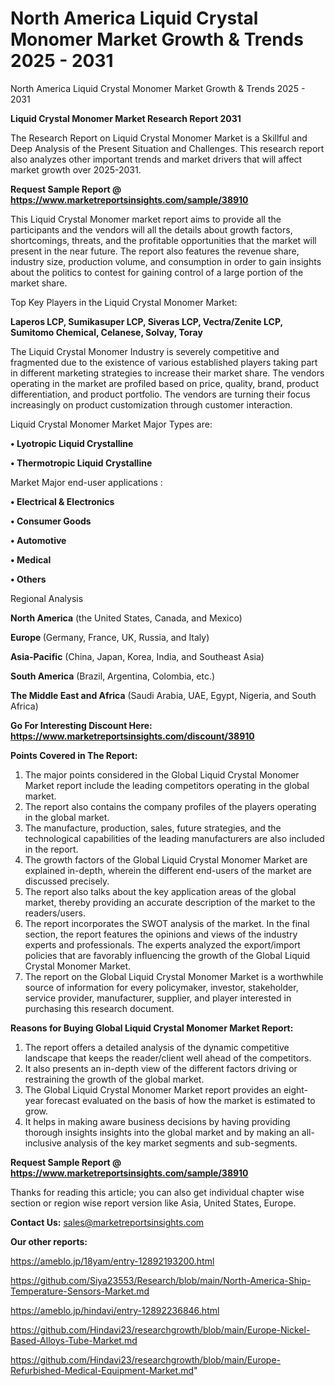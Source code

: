 # North America Liquid Crystal Monomer Market Growth & Trends 2025 - 2031
North America Liquid Crystal Monomer Market Growth & Trends 2025 - 2031

<strong>Liquid Crystal Monomer Market Research Report 2031</strong>

The Research Report on Liquid Crystal Monomer Market is a Skillful and Deep Analysis of the Present Situation and Challenges. This research report also analyzes other important trends and market drivers that will affect market growth over 2025-2031.

<strong>Request Sample Report @ <a href=https://www.marketreportsinsights.com/sample/38910>https://www.marketreportsinsights.com/sample/38910</a></strong>

This Liquid Crystal Monomer market report aims to provide all the participants and the vendors will all the details about growth factors, shortcomings, threats, and the profitable opportunities that the market will present in the near future. The report also features the revenue share, industry size, production volume, and consumption in order to gain insights about the politics to contest for gaining control of a large portion of the market share.

Top Key Players in the Liquid Crystal Monomer Market:

<strong>Laperos LCP, Sumikasuper LCP, Siveras LCP, Vectra/Zenite LCP, Sumitomo Chemical, Celanese, Solvay, Toray</strong>

The Liquid Crystal Monomer Industry is severely competitive and fragmented due to the existence of various established players taking part in different marketing strategies to increase their market share. The vendors operating in the market are profiled based on price, quality, brand, product differentiation, and product portfolio. The vendors are turning their focus increasingly on product customization through customer interaction.

Liquid Crystal Monomer Market Major Types are:

<strong>•  Lyotropic Liquid Crystalline

•  Thermotropic Liquid Crystalline</strong>

Market Major end-user applications :

<strong>•  Electrical & Electronics

•  Consumer Goods

•  Automotive

•  Medical

•  Others</strong>

Regional Analysis

</u><strong><b>North America</b></strong> (the United States, Canada, and Mexico)

<strong><b>Europe </b></strong>(Germany, France, UK, Russia, and Italy)

<strong><b>Asia-Pacific</b></strong> (China, Japan, Korea, India, and Southeast Asia)

<strong><b>South America</b></strong> (Brazil, Argentina, Colombia, etc.)

<strong><b>The Middle East and Africa</b></strong> (Saudi Arabia, UAE, Egypt, Nigeria, and South Africa)

<strong>Go For Interesting Discount Here: <a href=https://www.marketreportsinsights.com/discount/38910>https://www.marketreportsinsights.com/discount/38910</a></strong>

<strong>Points Covered in The Report:</strong>
<ol>
  <li>The major points considered in the Global Liquid Crystal Monomer Market report include the leading competitors operating in the global market.</li>
  <li>The report also contains the company profiles of the players operating in the global market.</li>
  <li>The manufacture, production, sales, future strategies, and the technological capabilities of the leading manufacturers are also included in the report.</li>
  <li>The growth factors of the Global Liquid Crystal Monomer Market are explained in-depth, wherein the different end-users of the market are discussed precisely.</li>
  <li>The report also talks about the key application areas of the global market, thereby providing an accurate description of the market to the readers/users.</li>
  <li>The report incorporates the SWOT analysis of the market. In the final section, the report features the opinions and views of the industry experts and professionals. The experts analyzed the export/import policies that are favorably influencing the growth of the Global Liquid Crystal Monomer Market.</li>
  <li>The report on the Global Liquid Crystal Monomer Market is a worthwhile source of information for every policymaker, investor, stakeholder, service provider, manufacturer, supplier, and player interested in purchasing this research document.</li>
</ol>
<strong>Reasons for Buying Global Liquid Crystal Monomer Market Report:</strong>

<ol>
  <li>The report offers a detailed analysis of the dynamic competitive landscape that keeps the reader/client well ahead of the competitors.</li>
  <li>It also presents an in-depth view of the different factors driving or restraining the growth of the global market.</li>
  <li>The Global Liquid Crystal Monomer Market report provides an eight-year forecast evaluated on the basis of how the market is estimated to grow.</li>
  <li>It helps in making aware business decisions by having providing thorough insights insights into the global market and by making an all-inclusive analysis of the key market segments and sub-segments.</li>
</ol>
<strong>Request Sample Report @ <a href=https://www.marketreportsinsights.com/sample/38910>https://www.marketreportsinsights.com/sample/38910</a></strong>


Thanks for reading this article; you can also get individual chapter wise section or region wise report version like Asia, United States, Europe.

<strong>Contact Us:</strong>
sales@marketreportsinsights.com

<strong>Our other reports:</strong>

<a href=https://ameblo.jp/18yam/entry-12892193200.html>https://ameblo.jp/18yam/entry-12892193200.html</a>

<a href=https://github.com/Siya23553/Research/blob/main/North-America-Ship-Temperature-Sensors-Market.md>https://github.com/Siya23553/Research/blob/main/North-America-Ship-Temperature-Sensors-Market.md</a>

<a href=https://ameblo.jp/hindavi/entry-12892236846.html>https://ameblo.jp/hindavi/entry-12892236846.html</a>

<a href=https://github.com/Hindavi23/researchgrowth/blob/main/Europe-Nickel-Based-Alloys-Tube-Market.md>https://github.com/Hindavi23/researchgrowth/blob/main/Europe-Nickel-Based-Alloys-Tube-Market.md</a>

<a href=https://github.com/Hindavi23/researchgrowth/blob/main/Europe-Refurbished-Medical-Equipment-Market.md>https://github.com/Hindavi23/researchgrowth/blob/main/Europe-Refurbished-Medical-Equipment-Market.md</a>"
